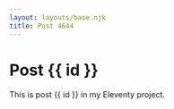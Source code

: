 ```yaml
---
layout: layouts/base.njk
title: Post 4644
---
```


# Post {{ id }}

This is post {{ id }} in my Eleventy project.
